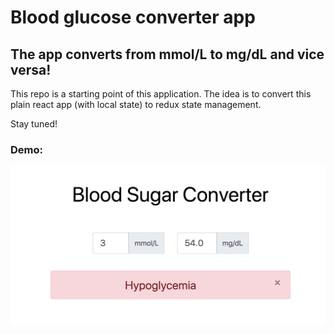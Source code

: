 # Blood glucose converter app

## The app converts from mmol/L to mg/dL and vice versa!

This repo is a starting point of this application. The idea is to convert this plain react app (with local state) to redux state management.

Stay tuned!

### Demo:

<img alt="Demo of Blood glucose converter app" src="assets/Blood_Glucose_Converter.png" style="width:600px">
